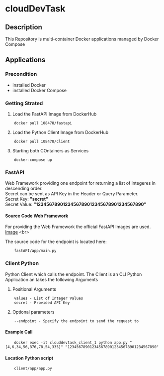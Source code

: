 # cloudDevTask

## Description

This Repository is multi-container Docker applications managed by Docker Compose

## Applications

### Precondition
- installed Docker
- installed Docker Compose

### Getting Strated

1. Load the FastAPI Image from DockerHub
```
    docker pull 108478/fastapi
```
2. Load the Python Client Image from DockerHub
```
    docker pull 108478/client
```
3. Starting both COntainers as Services
```
    docker-compose up
```

### FastAPI 
Web Framework providing one endpoint for returning a list of integeres in descending order. <br/>
Secret can be sent as API Key in the Header or Query Parameter. <br/>
Secret Key: **"secret"** <br/>
Secret Value: **"1234567890123456789012345678901234567890"**

#### Source Code Web Framework
For providing the Web Framework the official FastAPI Images are used.
[Image](https://github.com/tiangolo/uvicorn-gunicorn-fastapi-docker/blob/master/docker-images/python3.7.dockerfile) <br\>

The source code for the endpoint is located here:
```
    fastAPI/app/main.py
```

### Client Python
Python Client which calls the endpoint. The Client is an CLI Python Application an takes the following Arguments

1. Positional Arguments
```
    values - List of Integer Values
    secret - Provided API Key
```
2. Optional parameters
```
    --endpoint - Specify the endpoint to send the request to
```
#### Example Call
```
    docker exec -it clouddevtask_client_1 python app.py "[4,6,34,56,876,78,54,335]" "1234567890123456789012345678901234567890"
```
#### Location Python script
```
    client/app/app.py
```